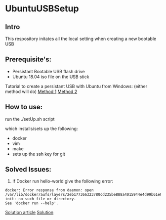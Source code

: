 # UbuntuUSBSetup

## Intro
This respository initates  all the local setting when creating a new bootable USB

## Prerequisite's:
- Persistant Bootable USB flash drive
- Ubuntu 18.04 iso file on the USB stick

Tutorial to create a persistant USB with Ubuntu from Windows:
(either method will do)
[Method 1](https://www.youtube.com/watch?v=jGthtXxW8nk)
[Method 2](https://itsfoss.com/create-live-usb-of-ubuntu-in-windows/)


## How to use:

run the ./setUp.sh script

which installs/sets up the following:

- docker
- vim
- make
- sets up the ssh key for git

## Solved Issues:
1. If Docker run hello-world give the following error:

```text
docker: Error response from daemon: open /var/lib/docker/aufs/layers/2eb177366323780cd235be888a4015944e4d99b61e05809c1430fe3071f65331-init: no such file or directory.
See 'docker run --help'.
``` 

[Solution article](https://github.com/moby/moby/issues/31149)
[Solution](https://docs.docker.com/storage/storagedriver/vfs-driver/)

